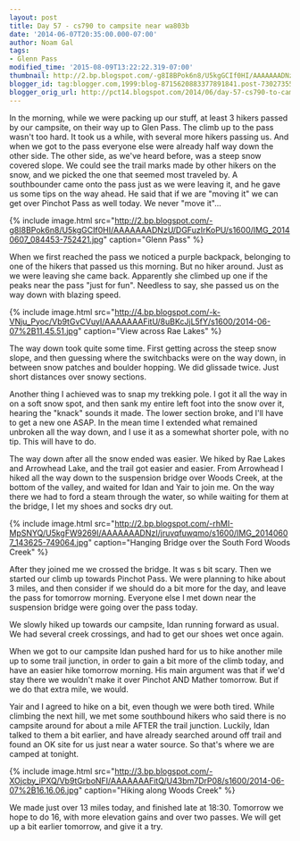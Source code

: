 ```yaml
---
layout: post
title: Day 57 - cs790 to campsite near wa803b
date: '2014-06-07T20:35:00.000-07:00'
author: Noam Gal
tags:
- Glenn Pass
modified_time: '2015-08-09T13:22:22.319-07:00'
thumbnail: http://2.bp.blogspot.com/-g8I8BPok6n8/U5kgGCIf0HI/AAAAAAADNzU/DGFuzIrKoPU/s72-c/IMG_20140607_084453-752421.jpg
blogger_id: tag:blogger.com,1999:blog-8715620883377891841.post-7302735547009279788
blogger_orig_url: http://pct14.blogspot.com/2014/06/day-57-cs790-to-campsite-near-wa803b.html
---
```

In the morning, while we were packing up our stuff, at least 3 hikers passed by our campsite, on their way up to Glen Pass. The climb up to the pass wasn't too hard. It took us a while, with several more hikers passing us. And when we got to the pass everyone else were already half way down the other side. The other side, as we've heard before, was a steep snow covered slope. We could see the trail marks made by other hikers on the snow, and we picked the one that seemed most traveled by. A southbounder came onto the pass just as we were leaving it, and he gave us some tips on the way ahead. He said that if we are "moving it" we can get over Pinchot Pass as well today. We never "move it"...

{% include image.html src="http://2.bp.blogspot.com/-g8I8BPok6n8/U5kgGCIf0HI/AAAAAAADNzU/DGFuzIrKoPU/s1600/IMG_20140607_084453-752421.jpg" caption="Glenn Pass" %}

When we first reached the pass we noticed a purple backpack, belonging to one of the hikers that passed us this morning. But no hiker around. Just as we were leaving she came back. Apparently she climbed up one if the peaks near the pass "just for fun". Needless to say, she passed us on the way down with blazing speed.

{% include image.html src="http://4.bp.blogspot.com/-k-VNju_Pyoc/Vb9tGvCVuyI/AAAAAAAFitU/8uBKcJjL5fY/s1600/2014-06-07%2B11.45.51.jpg" caption="View across Rae Lakes" %}

The way down took quite some time. First getting across the steep snow slope, and then guessing where the switchbacks were on the way down, in between snow patches and boulder hopping. We did glissade twice. Just short distances over snowy sections.

Another thing I achieved was to snap my trekking pole. I got it all the way in on a soft snow spot, and then sank my entire left foot into the snow over it, hearing the "knack" sounds it made. The lower section broke, and I'll have to get a new one ASAP. In the mean time I extended what remained unbroken all the way down, and I use it as a somewhat shorter pole, with no tip. This will have to do.

The way down after all the snow ended was easier. We hiked by Rae Lakes and Arrowhead Lake, and the trail got easier and easier. From Arrowhead I hiked all the way down to the suspension bridge over Woods Creek, at the bottom of the valley, and waited for Idan and Yair to join me. On the way there we had to ford a steam through the water, so while waiting for them at the bridge, I let my shoes and socks dry out.

{% include image.html src="http://2.bp.blogspot.com/-rhMI-MpSNYQ/U5kgFW9269I/AAAAAAADNzI/jruvqfuwqmo/s1600/IMG_20140607_143625-749064.jpg" caption="Hanging Bridge over the South Ford Woods Creek" %}

After they joined me we crossed the bridge. It was s bit scary. Then we started our climb up towards Pinchot Pass. We were planning to hike about 3 miles, and then consider if we should do a bit more for the day, and leave the pass for tomorrow morning. Everyone else I met down near the suspension bridge were going over the pass today.

We slowly hiked up towards our campsite, Idan running forward as usual. We had several creek crossings, and had to get our shoes wet once again.

When we got to our campsite Idan pushed hard for us to hike another mile up to some trail junction, in order to gain a bit more of the climb today, and have an easier hike tomorrow morning. His main argument was that if we'd stay there we wouldn't make it over Pinchot AND Mather tomorrow. But if we do that extra mile, we would.

Yair and I agreed to hike on a bit, even though we were both tired. While climbing the next hill, we met some southbound hikers who said there is no campsite around for about a mile AFTER the trail junction. Luckily, Idan talked to them a bit earlier, and have already searched around off trail and found an OK site for us just near a water source. So that's where we are camped at tonight.

{% include image.html src="http://3.bp.blogspot.com/-XOjcby_iPXQ/Vb9tGrboNFI/AAAAAAAFitQ/U43bm7DrP08/s1600/2014-06-07%2B16.16.06.jpg" caption="Hiking along Woods Creek" %}

We made just over 13 miles today, and finished late at 18:30. Tomorrow we hope to do 16, with more elevation gains and over two passes. We will get up a bit earlier tomorrow, and give it a try.
